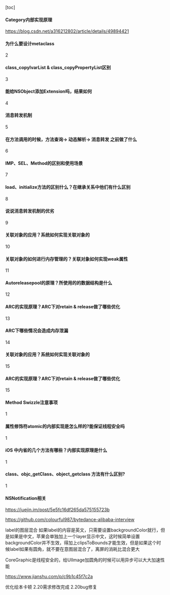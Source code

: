 [toc]
#### Category内部实现原理
https://blog.csdn.net/a316212802/article/details/49894421
#### 为什么要设计metaclass
2
#### class_copyIvarList & class_copyPropertyList区别
3
#### 能给NSObject添加Extension吗，结果如何
4
#### 消息转发机制
5
#### 在方法调用的时候，方法查询-> 动态解析-> 消息转发 之前做了什么
6
#### IMP、SEL、Method的区别和使用场景
7
#### load、initialize方法的区别什么？在继承关系中他们有什么区别
8
#### 说说消息转发机制的优劣
9
#### 关联对象的应用？系统如何实现关联对象的
10
#### 关联对象的如何进行内存管理的？关联对象如何实现weak属性
11
#### Autoreleasepool的原理？所使用的的数据结构是什么
12
#### ARC的实现原理？ARC下对retain & release做了哪些优化
13
#### ARC下哪些情况会造成内存泄漏
14
#### 关联对象的应用？系统如何实现关联对象的
15
#### ARC的实现原理？ARC下对retain & release做了哪些优化
15
#### Method Swizzle注意事项
1
#### 属性修饰符atomic的内部实现是怎么样的?能保证线程安全吗
1
#### iOS 中内省的几个方法有哪些？内部实现原理是什么
1
#### class、objc_getClass、object_getclass 方法有什么区别?
1
#### NSNotification相关
https://juejin.im/post/5e5fc16df265da575155723b



https://github.com/colourful987/bytedance-alibaba-interview



label的图层混合
如果label的内容是英文，只需要设置backgroundColor就行，但是如果是中文，苹果会单独加上一个layer显示中文，这时候简单设置backgroundColor并不生效，得加上clipsToBounds才能生效，但是如果这个时候label如果有圆角，就不要在意图层混合了，离屏的消耗比混合更大

CoreGraphic是线程安全的，给UIImage加圆角的时候可以用异步可以大大加速性能

https://www.jianshu.com/p/c9b1c45f7c2a

优化绘本卡顿
2.20需求修改完成
2.20bug修复